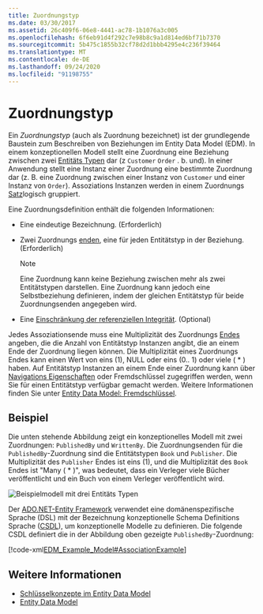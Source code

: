 ```yaml
---
title: Zuordnungstyp
ms.date: 03/30/2017
ms.assetid: 26c409f6-06e8-4441-ac78-1b1076a3c005
ms.openlocfilehash: 6f6eb91d4f292c7e98b8c9a1d814ed6bf71b7370
ms.sourcegitcommit: 5b475c1855b32cf78d2d1bbb4295e4c236f39464
ms.translationtype: MT
ms.contentlocale: de-DE
ms.lasthandoff: 09/24/2020
ms.locfileid: "91198755"
---
```

# <a name="association-type"></a>Zuordnungstyp

Ein *Zuordnungstyp* (auch als Zuordnung bezeichnet) ist der grundlegende Baustein zum Beschreiben von Beziehungen im Entity Data Model (EDM). In einem konzeptionellen Modell stellt eine Zuordnung eine Beziehung zwischen zwei [Entitäts Typen](entity-type.md) dar (z `Customer` `Order` . b. und). In einer Anwendung stellt eine Instanz einer Zuordnung eine bestimmte Zuordnung dar (z. B. eine Zuordnung zwischen einer Instanz von `Customer` und einer Instanz von `Order`). Assoziations Instanzen werden in einem Zuordnungs [Satz](association-set.md)logisch gruppiert.  
  
 Eine Zuordnungsdefinition enthält die folgenden Informationen:  
  
- Eine eindeutige Bezeichnung. (Erforderlich)  
  
- Zwei Zuordnungs [enden](association-end.md), eine für jeden Entitätstyp in der Beziehung. (Erforderlich)  
  
    > [!NOTE]
    > Eine Zuordnung kann keine Beziehung zwischen mehr als zwei Entitätstypen darstellen. Eine Zuordnung kann jedoch eine Selbstbeziehung definieren, indem der gleichen Entitätstyp für beide Zuordnungsenden angegeben wird.  
  
- Eine [Einschränkung der referenziellen Integrität](referential-integrity-constraint.md). (Optional)  
  
 Jedes Assoziationsende muss eine Multiplizität des Zuordnungs [Endes](association-end-multiplicity.md) angeben, die die Anzahl von Entitätstyp Instanzen angibt, die an einem Ende der Zuordnung liegen können. Die Multiplizität eines Zuordnungs Endes kann einen Wert von eins (1), NULL oder eins (0.. 1) oder viele ( \* ) haben. Auf Entitätstyp Instanzen an einem Ende einer Zuordnung kann über [Navigations Eigenschaften](navigation-property.md) oder Fremdschlüssel zugegriffen werden, wenn Sie für einen Entitätstyp verfügbar gemacht werden. Weitere Informationen finden Sie unter [Entity Data Model: Fremdschlüssel](foreign-key-property.md).  
  
## <a name="example"></a>Beispiel  

 Die unten stehende Abbildung zeigt ein konzeptionelles Modell mit zwei Zuordnungen: `PublishedBy` und `WrittenBy`. Die Zuordnungsenden für die `PublishedBy`-Zuordnung sind die Entitätstypen `Book` und `Publisher`. Die Multiplizität des `Publisher` Endes ist eins (1), und die Multiplizität des `Book` Endes ist "Many ( \* )", was bedeutet, dass ein Verleger viele Bücher veröffentlicht und ein Buch von einem Verleger veröffentlicht wird.  
  
 ![Beispielmodell mit drei Entitäts Typen](./media/association-type/example-model-three-entity-types.gif)  
  
 Der [ADO.NET-Entity Framework](./ef/index.md) verwendet eine domänenspezifische Sprache (DSL) mit der Bezeichnung konzeptionelle Schema Definitions Sprache ([CSDL](/ef/ef6/modeling/designer/advanced/edmx/csdl-spec)), um konzeptionelle Modelle zu definieren. Die folgende CSDL definiert die in der Abbildung oben gezeigte `PublishedBy`-Zuordnung:  
  
 [!code-xml[EDM_Example_Model#AssociationExample](../../../../samples/snippets/xml/VS_Snippets_Data/edm_example_model/xml/books.edmx#associationexample)]  
  
## <a name="see-also"></a>Weitere Informationen

- [Schlüsselkonzepte im Entity Data Model](entity-data-model-key-concepts.md)
- [Entity Data Model](entity-data-model.md)
